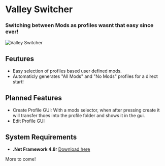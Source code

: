 # Valley Switcher
### Switching between Mods as profiles wasnt that easy since ever!
![Valley Switcher](https://cdn.discordapp.com/attachments/1064134501049045002/1145440611365822566/screenshot.png)

## Feutures
+ Easy selection of profiles based user defined mods.
+ Automaticly generates "All Mods" and "No Mods" profiles for a direct start!

## Planned Features
+ Create Profile GUI:
With a mods selector, when after pressing create it will transfer thoes into the profile folder and shows it in the gui.
+ Edit Profile GUI

## System Requirements
+ **.Net Framework 4.8:** [Download here](https://dotnet.microsoft.com/en-us/download/dotnet-framework/thank-you/net48-web-installer)

More to come!
